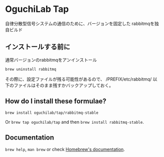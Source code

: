 # OguchiLab Tap

自律分散型信号システムの通信のために、バージョンを固定した rabbitmqを独自ビルド

## インストールする前に

通常バージョンのrabbitmqをアンインストール

`brew uninstall rabbitmq`

その際に、設定ファイルが残る可能性があるので、 /PREFIX/etc/rabbitmq/ 以下のファイルはそのまま残すかバックアップしておく。

## How do I install these formulae?

`brew install oguchilab/tap/rabbitmq-stable`

Or `brew tap oguchilab/tap` and then `brew install rabbitmq-stable`.

## Documentation

`brew help`, `man brew` or check [Homebrew's documentation](https://docs.brew.sh).
